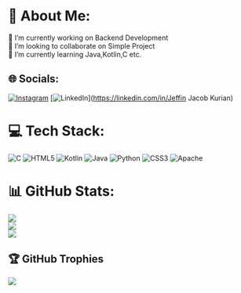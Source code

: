 # 💫 About Me:
🔭 I’m currently working on Backend Development<br>👯 I’m looking to collaborate on Simple Project<br>🌱 I’m currently learning Java,Kotlin,C etc.<br>


## 🌐 Socials:
[![Instagram](https://img.shields.io/badge/Instagram-%23E4405F.svg?logo=Instagram&logoColor=white)](https://instagram.com/_.jeffinjk._) [![LinkedIn](https://img.shields.io/badge/LinkedIn-%230077B5.svg?logo=linkedin&logoColor=white)](https://linkedin.com/in/Jeffin Jacob Kurian) 

# 💻 Tech Stack:
![C](https://img.shields.io/badge/c-%2300599C.svg?style=plastic&logo=c&logoColor=white) ![HTML5](https://img.shields.io/badge/html5-%23E34F26.svg?style=plastic&logo=html5&logoColor=white) ![Kotlin](https://img.shields.io/badge/kotlin-%237F52FF.svg?style=plastic&logo=kotlin&logoColor=white) ![Java](https://img.shields.io/badge/java-%23ED8B00.svg?style=plastic&logo=openjdk&logoColor=white) ![Python](https://img.shields.io/badge/python-3670A0?style=plastic&logo=python&logoColor=ffdd54) ![CSS3](https://img.shields.io/badge/css3-%231572B6.svg?style=plastic&logo=css3&logoColor=white) ![Apache](https://img.shields.io/badge/apache-%23D42029.svg?style=plastic&logo=apache&logoColor=white)
# 📊 GitHub Stats:
![](https://github-readme-stats.vercel.app/api?username=jeffinjk&theme=vue-dark&hide_border=false&include_all_commits=true&count_private=true)<br/>
![](https://github-readme-streak-stats.herokuapp.com/?user=jeffinjk&theme=vue-dark&hide_border=false)<br/>
![](https://github-readme-stats.vercel.app/api/top-langs/?username=jeffinjk&theme=vue-dark&hide_border=false&include_all_commits=true&count_private=true&layout=compact)

## 🏆 GitHub Trophies
![](https://github-profile-trophy.vercel.app/?username=jeffinjk&theme=radical&no-frame=false&no-bg=true&margin-w=4)

<!-- Proudly created with GPRM ( https://gprm.itsvg.in ) -->
